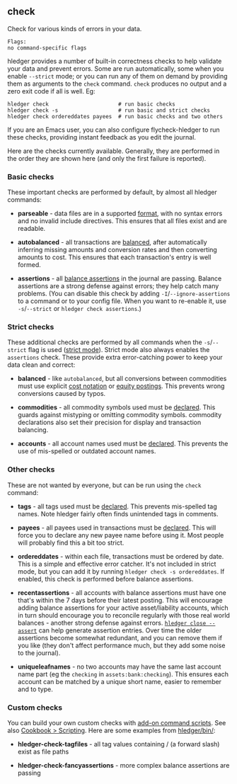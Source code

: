 ## check

Check for various kinds of errors in your data. 

```flags
Flags:
no command-specific flags
```

hledger provides a number of built-in correctness checks to help validate your data and prevent errors.
Some are run automatically, some when you enable `--strict` mode;
or you can run any of them on demand by providing them as arguments to the `check` command.
`check` produces no output and a zero exit code if all is well.
Eg:

```cli
hledger check                      # run basic checks
hledger check -s                   # run basic and strict checks
hledger check ordereddates payees  # run basic checks and two others
```

If you are an Emacs user, you can also configure flycheck-hledger to run these checks,
providing instant feedback as you edit the journal.

Here are the checks currently available.
Generally, they are performed in the order they are shown here (and only the first failure is reported).

### Basic checks

These important checks are performed by default, by almost all hledger commands:

- **parseable** - data files are in a supported [format](#data-formats),
  with no syntax errors and no invalid include directives.
  This ensures that all files exist and are readable.

- **autobalanced** - all transactions are [balanced](#postings),
  after automatically inferring missing amounts and conversion rates
  and then converting  amounts to cost.
  This ensures that each transaction's entry is well formed.

- **assertions** - all [balance assertions] in the journal are passing.
  Balance assertions are a strong defense against errors; they help catch many problems.
  (You can disable this check by adding `-I`/`--ignore-assertions` to a command or to your config file.
  When you want to re-enable it, use `-s`/`--strict` or `hledger check assertions`.)

### Strict checks

These additional checks are performed by all commands when the `-s`/`--strict` flag is used ([strict mode]). 
Strict mode also always enables the `assertions` check.
These provide extra error-catching power to keep your data clean and correct:

- **balanced** - like `autobalanced`, but all conversions between commodities must
  use explicit [cost notation](#recording-costs) or [equity postings](#equity-conversion-postings).
  This prevents wrong conversions caused by typos.

- **commodities** - all commodity symbols used must be [declared](#commodity-error-checking).
  This guards against mistyping or omitting commodity symbols.
  commodity declarations also set their precision for display and transaction balancing.

- **accounts** - all account names used must be [declared](#account-error-checking).
  This prevents the use of mis-spelled or outdated account names.

### Other checks

These are not wanted by everyone, but can be run using the `check` command:

- **tags** - all tags used must be [declared](#tag-directive).
  This prevents mis-spelled tag names.
  Note hledger fairly often finds unintended tags in comments.

- **payees** - all payees used in transactions must be [declared](#payee-directive).
  This will force you to declare any new payee name before using it.
  Most people will probably find this a bit too strict.

- **ordereddates** - within each file, transactions must be ordered by date.
  This is a simple and effective error catcher. It's not included in strict mode,
  but you can add it by running `hledger check -s ordereddates`.
  If enabled, this check is performed before balance assertions.

- **recentassertions** - all accounts with balance assertions must have one that's
  within the 7 days before their latest posting.
  This will encourage adding balance assertions for your active asset/liability accounts,
  which in turn should encourage you to reconcile regularly with those real world balances -
  another strong defense against errors.
  [`hledger close --assert`](#close---assert) can help generate assertion entries.
  Over time the older assertions become somewhat redundant, and you can remove them if you like
  (they don't affect performance much, but they add some noise to the journal).

- **uniqueleafnames** - no two accounts may have the same last account name part
  (eg the `checking` in `assets:bank:checking`).
  This ensures each account can be matched by a unique short name, easier to remember and to type.

### Custom checks

You can build your own custom checks with [add-on command scripts].
See also [Cookbook > Scripting](scripting.html).
Here are some examples from [hledger/bin/](https://github.com/simonmichael/hledger/tree/master/bin):

- **hledger-check-tagfiles** - all tag values containing / (a forward slash) exist as file paths

- **hledger-check-fancyassertions** - more complex balance assertions are passing


[add-on command scripts]:    #add-on-commands
[balance assertions]: #balance-assertions
[strict mode]:        #strict-mode
[costs]: #costs

